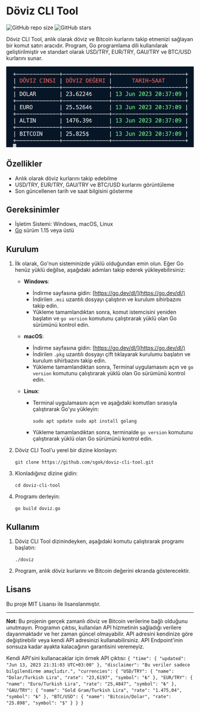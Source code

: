 
# Döviz CLI Tool

![GitHub repo size](https://img.shields.io/github/repo-size/sgok/doviz-cli-tool) ![GitHub stars](https://img.shields.io/github/stars/sgok/doviz-cli-tool?style=social)

Döviz CLI Tool, anlık olarak döviz ve Bitcoin kurlarını takip etmenizi sağlayan bir komut satırı aracıdır. Program, Go programlama dili kullanılarak geliştirilmiştir ve standart olarak USD/TRY, EUR/TRY, GAU/TRY ve BTC/USD kurlarını sunar.

![Döviz CLI Tool Örneği](screenshot.png)

## Özellikler

-   Anlık olarak döviz kurlarını takip edebilme
-   USD/TRY, EUR/TRY, GAU/TRY ve BTC/USD kurlarını görüntüleme
-   Son güncellenen tarih ve saat bilgisini gösterme

## Gereksinimler

-   İşletim Sistemi: Windows, macOS, Linux
-   [Go](https://go.dev/dl/) sürüm 1.15 veya üstü

## Kurulum

1.  İlk olarak, Go'nun sisteminizde yüklü olduğundan emin olun. Eğer Go henüz yüklü değilse, aşağıdaki adımları takip ederek yükleyebilirsiniz:
    
    -   **Windows**:
        
        -   İndirme sayfasına gidin: [https://go.dev/dl/](https://go.dev/dl/)
        -   İndirilen `.msi` uzantılı dosyayı çalıştırın ve kurulum sihirbazını takip edin.
        -   Yükleme tamamlandıktan sonra, komut istemcisini yeniden başlatın ve `go version` komutunu çalıştırarak yüklü olan Go sürümünü kontrol edin.
    -   **macOS**:
        
        -   İndirme sayfasına gidin: [https://go.dev/dl/](https://go.dev/dl/)
        -   İndirilen `.pkg` uzantılı dosyayı çift tıklayarak kurulumu başlatın ve kurulum sihirbazını takip edin.
        -   Yükleme tamamlandıktan sonra, Terminal uygulamasını açın ve `go version` komutunu çalıştırarak yüklü olan Go sürümünü kontrol edin.
    -   **Linux**:
        
        -   Terminal uygulamasını açın ve aşağıdaki komutları sırasıyla çalıştırarak Go'yu yükleyin:
            
            
            `sudo apt update
            sudo apt install golang` 
            
        -   Yükleme tamamlandıktan sonra, terminalde `go version` komutunu çalıştırarak yüklü olan Go sürümünü kontrol edin.
2.  Döviz CLI Tool'u yerel bir dizine klonlayın:
    
    
    `git clone https://github.com/sgok/doviz-cli-tool.git` 
    
3.  Klonladığınız dizine gidin:
    
    
    `cd doviz-cli-tool` 
    
4.  Programı derleyin:
    
    
    `go build doviz.go` 
    

## Kullanım

1.  Döviz CLI Tool dizinindeyken, aşağıdaki komutu çalıştırarak programı başlatın:
    
    
    `./doviz` 
    
2.  Program, anlık döviz kurlarını ve Bitcoin değerini ekranda gösterecektir.
    

## Lisans

Bu proje MIT Lisansı ile lisanslanmıştır.

----------

**Not:** Bu projenin gerçek zamanlı döviz ve Bitcoin verilerine bağlı olduğunu unutmayın. Programın çıktısı, kullanılan API hizmetinin sağladığı verilere dayanmaktadır ve her zaman güncel olmayabilir. API adresini kendinize göre değiştirebilir veya kendi API adresinizi kullanabilirsiniz. API Endpoint'inin sonsuza kadar ayakta kalacağının garantisini veremeyiz.

Kendi API'sini kullanacaklar için örnek API çıktısı:
`{
    "time": {
        "updated": "Jun 13, 2023 21:31:03 UTC+03:00"
    },
    "disclaimer": "Bu veriler sadece bilgilendirme amaçlıdır.",
    "currencies": {
        "USD/TRY": {
            "name": "Dolar/Turkish Lira",
            "rate": "23,6197",
            "symbol": "₺"
        },
        "EUR/TRY": {
            "name": "Euro/Turkish Lira",
            "rate": "25,4847",
            "symbol": "₺"
        },
        "GAU/TRY": {
            "name": "Gold Gram/Turkish Lira",
            "rate": "1.475,04",
            "symbol": "₺"
        },
        "BTC/USD": {
            "name": "Bitcoin/Dolar",
            "rate": "25.898",
            "symbol": "$"
        }
    }
}`